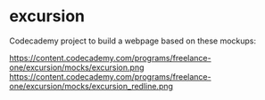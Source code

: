 # excursion

Codecademy project to build a webpage based on these mockups:

https://content.codecademy.com/programs/freelance-one/excursion/mocks/excursion.png
https://content.codecademy.com/programs/freelance-one/excursion/mocks/excursion_redline.png
